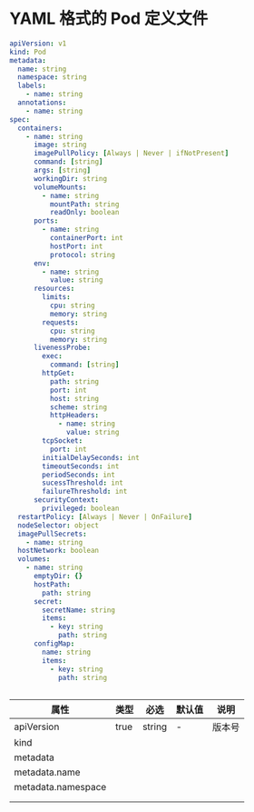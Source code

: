 # YAML 格式的 Pod 定义文件

```yaml
apiVersion: v1
kind: Pod
metadata:
  name: string
  namespace: string
  labels:
    - name: string
  annotations:
    - name: string
spec:
  containers:
    - name: string
      image: string
      imagePullPolicy: [Always | Never | ifNotPresent]
      command: [string]
      args: [string]
      workingDir: string
      volumeMounts:
        - name: string
          mountPath: string
          readOnly: boolean
      ports:
        - name: string
          containerPort: int
          hostPort: int
          protocol: string
      env:
        - name: string
          value: string
      resources:
        limits:
          cpu: string
          memory: string
        requests:
          cpu: string
          memory: string
      livenessProbe:
        exec:
          command: [string]
        httpGet:
          path: string
          port: int
          host: string
          scheme: string
          httpHeaders:
            - name: string
              value: string
        tcpSocket:
          port: int
        initialDelaySeconds: int
        timeoutSeconds: int
        periodSeconds: int
        sucessThreshold: int
        failureThreshold: int
      securityContext: 
        privileged: boolean
  restartPolicy: [Always | Never | OnFailure]
  nodeSelector: object
  imagePullSecrets:
    - name: string
  hostNetwork: boolean
  volumes:
    - name: string
      emptyDir: {}
      hostPath:
        path: string
      secret:
        secretName: string
        items:
          - key: string
            path: string
      configMap:
        name: string
        items:
          - key: string
            path: string
          
```

| 属性                 | 类型   | 必选     | 默认值 | 说明  |
|--------------------|------|-----|-----|-----|
| apiVersion         | true | string | -   | 版本号 |
| kind               |      |     |     |     |
| metadata           |      |     |     |     |
| metadata.name      |      |     |     |     |
| metadata.namespace |      |     |     |     |
|                    |      |     |     |     |
|                    |      |     |     |     |


